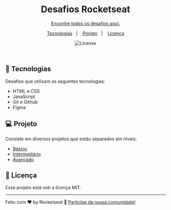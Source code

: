 <h1 align="center"> Desafios Rocketseat </h1>

<p align="center">
<a href="https://efficient-sloth-d85.notion.site/b0b109c64d0a4a8eb4de547de18fa04d?v=dd9d2f6b0f6542d69807f41312f4116d">Encontre todos os desafios aqui.</a>
</p>

<p align="center">
  <a href="https://www.rocketseat.com.br/">Tecnologias</a>&nbsp;&nbsp;&nbsp;|&nbsp;&nbsp;&nbsp;
  <a href="https://www.rocketseat.com.br/">Projeto</a>&nbsp;&nbsp;&nbsp;|&nbsp;&nbsp;&nbsp;
  <a href="https://github.com/murilloressineti/explorer-rocketseat/blob/main/LICENSE">Licença</a>
</p>

<p align="center">
  <img alt="License" src="https://img.shields.io/static/v1?label=license&message=MIT&color=49AA26&labelColor=000000">
</p>

<br>

## 🚀 Tecnologias

Desafios que utilizam as seguintes tecnologias:

- HTML e CSS
- JavaScript
- Git e Github
- Figma
  

## 💻 Projeto

Consiste em diversos projetos que estão separados em níveis: 
- [Básico](https://efficient-sloth-d85.notion.site/b0b109c64d0a4a8eb4de547de18fa04d?v=3fc077332a5a46e0aa329c5a0942c661)
- [Intermediário](https://efficient-sloth-d85.notion.site/b0b109c64d0a4a8eb4de547de18fa04d?v=b3106f26fea1409b98009b336ff04838)
- [Avançado](https://efficient-sloth-d85.notion.site/b0b109c64d0a4a8eb4de547de18fa04d?v=8009185ca1f24b0a899cec9f6e05f574)

## :memo: Licença

Esse projeto está sob a licença MIT.

---

Feito com ♥ by Rocketseat :wave: [Participe da nossa comunidade!](https://discord.gg/rocketseat)
